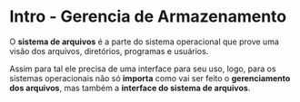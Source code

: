 # Intro - Gerencia de Armazenamento
O **sistema de arquivos** é a parte do sistema operacional que prove uma visão dos arquivos, diretórios, programas e usuários.

Assim para tal ele precisa de uma interface para seu uso, logo, para os sistemas operacionais não só **importa** como vai ser feito o **gerenciamento dos arquivos**, mas também a **interface do sistema de arquivos**.

